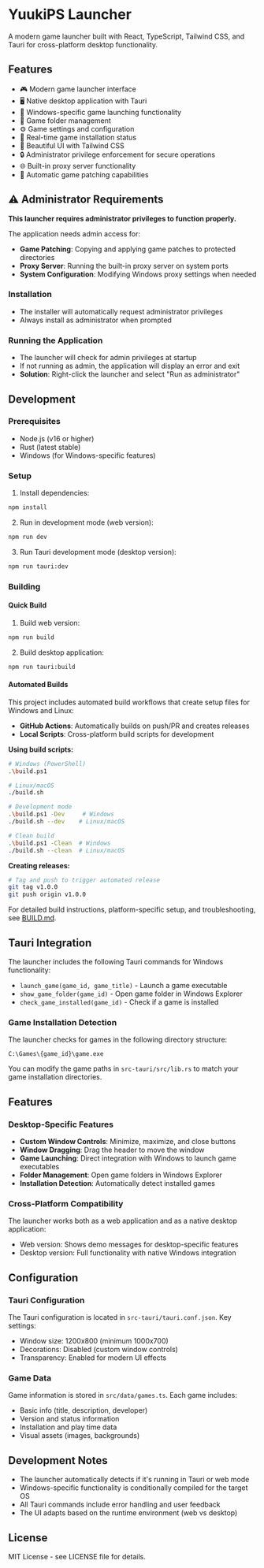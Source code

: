 # YuukiPS Launcher

A modern game launcher built with React, TypeScript, Tailwind CSS, and Tauri for cross-platform desktop functionality.

## Features

- 🎮 Modern game launcher interface
- 🖥️ Native desktop application with Tauri
- 🎯 Windows-specific game launching functionality
- 📁 Game folder management
- ⚙️ Game settings and configuration
- 🔄 Real-time game installation status
- 🎨 Beautiful UI with Tailwind CSS
- 🔒 Administrator privilege enforcement for secure operations
- 🌐 Built-in proxy server functionality
- 🔧 Automatic game patching capabilities

## ⚠️ Administrator Requirements

**This launcher requires administrator privileges to function properly.**

The application needs admin access for:
- **Game Patching**: Copying and applying game patches to protected directories
- **Proxy Server**: Running the built-in proxy server on system ports
- **System Configuration**: Modifying Windows proxy settings when needed

### Installation
- The installer will automatically request administrator privileges
- Always install as administrator when prompted

### Running the Application
- The launcher will check for admin privileges at startup
- If not running as admin, the application will display an error and exit
- **Solution**: Right-click the launcher and select "Run as administrator"

## Development

### Prerequisites

- Node.js (v16 or higher)
- Rust (latest stable)
- Windows (for Windows-specific features)

### Setup

1. Install dependencies:
```bash
npm install
```

2. Run in development mode (web version):
```bash
npm run dev
```

3. Run Tauri development mode (desktop version):
```bash
npm run tauri:dev
```

### Building

#### Quick Build

1. Build web version:
```bash
npm run build
```

2. Build desktop application:
```bash
npm run tauri:build
```

#### Automated Builds

This project includes automated build workflows that create setup files for Windows and Linux:

- **GitHub Actions**: Automatically builds on push/PR and creates releases
- **Local Scripts**: Cross-platform build scripts for development

**Using build scripts:**

```bash
# Windows (PowerShell)
.\build.ps1

# Linux/macOS
./build.sh

# Development mode
.\build.ps1 -Dev     # Windows
./build.sh --dev    # Linux/macOS

# Clean build
.\build.ps1 -Clean  # Windows
./build.sh --clean  # Linux/macOS
```

**Creating releases:**

```bash
# Tag and push to trigger automated release
git tag v1.0.0
git push origin v1.0.0
```

For detailed build instructions, platform-specific setup, and troubleshooting, see [BUILD.md](BUILD.md).

## Tauri Integration

The launcher includes the following Tauri commands for Windows functionality:

- `launch_game(game_id, game_title)` - Launch a game executable
- `show_game_folder(game_id)` - Open game folder in Windows Explorer
- `check_game_installed(game_id)` - Check if a game is installed

### Game Installation Detection

The launcher checks for games in the following directory structure:
```
C:\Games\{game_id}\game.exe
```

You can modify the game paths in `src-tauri/src/lib.rs` to match your game installation directories.

## Features

### Desktop-Specific Features

- **Custom Window Controls**: Minimize, maximize, and close buttons
- **Window Dragging**: Drag the header to move the window
- **Game Launching**: Direct integration with Windows to launch game executables
- **Folder Management**: Open game folders in Windows Explorer
- **Installation Detection**: Automatically detect installed games

### Cross-Platform Compatibility

The launcher works both as a web application and as a native desktop application:

- Web version: Shows demo messages for desktop-specific features
- Desktop version: Full functionality with native Windows integration

## Configuration

### Tauri Configuration

The Tauri configuration is located in `src-tauri/tauri.conf.json`. Key settings:

- Window size: 1200x800 (minimum 1000x700)
- Decorations: Disabled (custom window controls)
- Transparency: Enabled for modern UI effects

### Game Data

Game information is stored in `src/data/games.ts`. Each game includes:

- Basic info (title, description, developer)
- Version and status information
- Installation and play time data
- Visual assets (images, backgrounds)

## Development Notes

- The launcher automatically detects if it's running in Tauri or web mode
- Windows-specific functionality is conditionally compiled for the target OS
- All Tauri commands include error handling and user feedback
- The UI adapts based on the runtime environment (web vs desktop)

## License

MIT License - see LICENSE file for details.